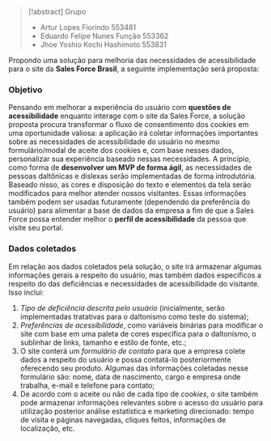 > [!abstract]  Grupo
> - Artur Lopes Fiorindo 553481 
> - Eduardo Felipe Nunes Função 553362 
> - Jhoe Yoshio Kochi Hashimoto 553831  

Propondo uma solução para melhoria das necessidades de acessibilidade para o site da **Sales Force Brasil**, a seguinte implementação será proposta:
### Objetivo 
Pensando em melhorar a experiência do usuário com **questões de acessibilidade** enquanto interage com o site da Sales Force, a solução proposta procura transformar o fluxo de consentimento dos cookies em uma oportunidade valiosa: a aplicação irá coletar informações importantes sobre as necessidades de acessibilidade do usuário no mesmo formulário/modal de aceite dos cookies e, com base nesses dados, personalizar sua experiência baseado nessas necessidades. A princípio, como forma de **desenvolver um MVP de forma ágil**, as necessidades de pessoas daltônicas e dislexas serão implementadas de forma introdutória. 
Baseado nisso, as cores e disposição do texto e elementos da tela serão modificados para melhor atender nossos visitantes. Essas informações também podem ser usadas futuramente (dependendo da preferência do usuário) para alimentar a base de dados da empresa a fim de que a Sales Force possa entender melhor o **perfil de acessibilidade** da pessoa que visite seu portal. 

### Dados coletados 
Em relação aos dados coletados pela solução, o site irá armazenar algumas informações gerais a respeito do usuário, mas também dados específicos a respeito do das deficiências e necessidades de acessibilidade do visitante. Isso inclui: 
1. *Tipo de deficiência descrita pelo usuário* (inicialmente, serão implementadas tratativas para o daltonismo como teste do sistema); 
2. *Preferências de acessibilidade*, como variáveis binárias para modificar o site com base em uma paleta de cores específica para o daltonismo, o sublinhar de links, tamanho e estilo de fonte, etc.; 
3. O site conterá um *formulário de contato* para que a empresa colete dados a respeito do usuário e possa contatá-lo posteriormente oferecendo seu produto. Algumas das informações coletadas nesse formulário são: nome, data de nascimento, cargo e empresa onde trabalha, e-mail e telefone para contato; 
4. De acordo com o aceite ou não de cada tipo de *cookies*, o site também pode armazenar informações relevantes sobre o acesso do usuário para utilização posterior análise estatística e marketing direcionado: tempo de visita e páginas navegadas, cliques feitos, informações de localização, etc.